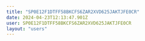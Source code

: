 ```yaml
---
title: "SP0E12F1DTFF58BKCFS6ZAR2XVD625JAKTJFE0CR"
date: 2024-04-23T12:13:47.901Z
user: SP0E12F1DTFF58BKCFS6ZAR2XVD625JAKTJFE0CR
layout: "users"
---
```

    